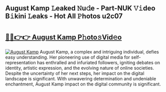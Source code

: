 ## August Kamp 𝙻eaked 𝙽u𝚍e - Part-NUK 𝚅𝚒deo B𝚒kini 𝙻eaks - Hot All 𝙿hotos u2c07

# <h2><a href="http://ld6ppx.urlbe.top/?page=August+Kamp">🔗🔗👉👉 August Kamp P𝚑oto𝚜Vid𝚎o</a></h2>

[![August Kamp](https://i.imgur.com/eBuTRDB.gif)](http://ld6ppx.urlbe.top/?page=August+Kamp)
August Kamp, a complex and intriguing individual, defies easy understanding. Her pioneering use of digital media for self-representation has enthralled and infuriated followers, igniting debates on identity, artistic expression, and the evolving nature of online societies. Despite the uncertainty of her next steps, her impact on the digital landscape is significant. With unwavering determination and undeniable enchantment, August Kamp impact on the digital community is significant.
